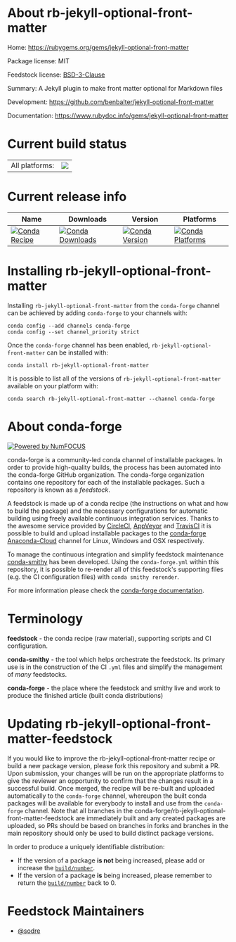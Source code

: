 About rb-jekyll-optional-front-matter
=====================================

Home: https://rubygems.org/gems/jekyll-optional-front-matter

Package license: MIT

Feedstock license: [BSD-3-Clause](https://github.com/conda-forge/rb-jekyll-optional-front-matter-feedstock/blob/master/LICENSE.txt)

Summary: A Jekyll plugin to make front matter optional for Markdown files

Development: https://github.com/benbalter/jekyll-optional-front-matter

Documentation: https://www.rubydoc.info/gems/jekyll-optional-front-matter

Current build status
====================


<table><tr><td>All platforms:</td>
    <td>
      <a href="https://dev.azure.com/conda-forge/feedstock-builds/_build/latest?definitionId=7657&branchName=master">
        <img src="https://dev.azure.com/conda-forge/feedstock-builds/_apis/build/status/rb-jekyll-optional-front-matter-feedstock?branchName=master">
      </a>
    </td>
  </tr>
</table>

Current release info
====================

| Name | Downloads | Version | Platforms |
| --- | --- | --- | --- |
| [![Conda Recipe](https://img.shields.io/badge/recipe-rb--jekyll--optional--front--matter-green.svg)](https://anaconda.org/conda-forge/rb-jekyll-optional-front-matter) | [![Conda Downloads](https://img.shields.io/conda/dn/conda-forge/rb-jekyll-optional-front-matter.svg)](https://anaconda.org/conda-forge/rb-jekyll-optional-front-matter) | [![Conda Version](https://img.shields.io/conda/vn/conda-forge/rb-jekyll-optional-front-matter.svg)](https://anaconda.org/conda-forge/rb-jekyll-optional-front-matter) | [![Conda Platforms](https://img.shields.io/conda/pn/conda-forge/rb-jekyll-optional-front-matter.svg)](https://anaconda.org/conda-forge/rb-jekyll-optional-front-matter) |

Installing rb-jekyll-optional-front-matter
==========================================

Installing `rb-jekyll-optional-front-matter` from the `conda-forge` channel can be achieved by adding `conda-forge` to your channels with:

```
conda config --add channels conda-forge
conda config --set channel_priority strict
```

Once the `conda-forge` channel has been enabled, `rb-jekyll-optional-front-matter` can be installed with:

```
conda install rb-jekyll-optional-front-matter
```

It is possible to list all of the versions of `rb-jekyll-optional-front-matter` available on your platform with:

```
conda search rb-jekyll-optional-front-matter --channel conda-forge
```


About conda-forge
=================

[![Powered by
NumFOCUS](https://img.shields.io/badge/powered%20by-NumFOCUS-orange.svg?style=flat&colorA=E1523D&colorB=007D8A)](https://numfocus.org)

conda-forge is a community-led conda channel of installable packages.
In order to provide high-quality builds, the process has been automated into the
conda-forge GitHub organization. The conda-forge organization contains one repository
for each of the installable packages. Such a repository is known as a *feedstock*.

A feedstock is made up of a conda recipe (the instructions on what and how to build
the package) and the necessary configurations for automatic building using freely
available continuous integration services. Thanks to the awesome service provided by
[CircleCI](https://circleci.com/), [AppVeyor](https://www.appveyor.com/)
and [TravisCI](https://travis-ci.com/) it is possible to build and upload installable
packages to the [conda-forge](https://anaconda.org/conda-forge)
[Anaconda-Cloud](https://anaconda.org/) channel for Linux, Windows and OSX respectively.

To manage the continuous integration and simplify feedstock maintenance
[conda-smithy](https://github.com/conda-forge/conda-smithy) has been developed.
Using the ``conda-forge.yml`` within this repository, it is possible to re-render all of
this feedstock's supporting files (e.g. the CI configuration files) with ``conda smithy rerender``.

For more information please check the [conda-forge documentation](https://conda-forge.org/docs/).

Terminology
===========

**feedstock** - the conda recipe (raw material), supporting scripts and CI configuration.

**conda-smithy** - the tool which helps orchestrate the feedstock.
                   Its primary use is in the construction of the CI ``.yml`` files
                   and simplify the management of *many* feedstocks.

**conda-forge** - the place where the feedstock and smithy live and work to
                  produce the finished article (built conda distributions)


Updating rb-jekyll-optional-front-matter-feedstock
==================================================

If you would like to improve the rb-jekyll-optional-front-matter recipe or build a new
package version, please fork this repository and submit a PR. Upon submission,
your changes will be run on the appropriate platforms to give the reviewer an
opportunity to confirm that the changes result in a successful build. Once
merged, the recipe will be re-built and uploaded automatically to the
`conda-forge` channel, whereupon the built conda packages will be available for
everybody to install and use from the `conda-forge` channel.
Note that all branches in the conda-forge/rb-jekyll-optional-front-matter-feedstock are
immediately built and any created packages are uploaded, so PRs should be based
on branches in forks and branches in the main repository should only be used to
build distinct package versions.

In order to produce a uniquely identifiable distribution:
 * If the version of a package **is not** being increased, please add or increase
   the [``build/number``](https://docs.conda.io/projects/conda-build/en/latest/resources/define-metadata.html#build-number-and-string).
 * If the version of a package **is** being increased, please remember to return
   the [``build/number``](https://docs.conda.io/projects/conda-build/en/latest/resources/define-metadata.html#build-number-and-string)
   back to 0.

Feedstock Maintainers
=====================

* [@sodre](https://github.com/sodre/)

